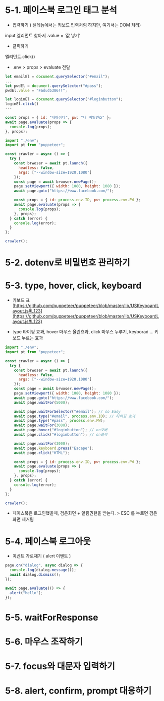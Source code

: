 # 5-1. 페이스북 로그인 태그 분석

- 입력하기 ( 셀레늄에서는 키보드 입력처럼 하지만, 여기서는 DOM 처리)

input 엘리먼트 찾아서 .value = '값 넣기'

- 클릭하기

엘리먼트.click()

- .env > props > evaluate 전달

```js
let emailEl = document.querySelector("#email");
...
let pwdEl = document.querySelector("#pass");
pwdEl.value = "Fadud5386!!";

let loginEl = document.querySelector("#loginbutton");
loginEl.click()
---

const props = { id: "내아이디", pw: "내 비빌번호" };
await page.evaluate(props => {
  console.log(props);
}, props);
```

```js
import "./env";
import pt from "puppeteer";

const crawler = async () => {
  try {
    const brwoser = await pt.launch({
      headless: false,
      args: ["--window-size=1920,1080"]
    });
    const page = await brwoser.newPage();
    page.setViewport({ width: 1080, height: 1080 });
    await page.goto("https://www.facebook.com/");

    const props = { id: process.env.ID, pw: process.env.PW };
    await page.evaluate(props => {
      console.log(props);
    }, props);
  } catch (error) {
    console.log(error);
  }
};

crawler();
```

# 5-2. dotenv로 비밀번호 관리하기

# 5-3. type, hover, click, keyboard

- 키보드 표
  [https://github.com/puppeteer/puppeteer/blob/master/lib/USKeyboardLayout.js#L123](https://github.com/puppeteer/puppeteer/blob/master/lib/USKeyboardLayout.js#L123)

- type 타이핑 효과, hover 마우스 올린효과, click 마우스 누루기, keyborad ... 키보드 누르는 효과

```js
import "./env";
import pt from "puppeteer";

const crawler = async () => {
  try {
    const brwoser = await pt.launch({
      headless: false,
      args: ["--window-size=1920,1080"]
    });
    const page = await brwoser.newPage();
    page.setViewport({ width: 1080, height: 1080 });
    await page.goto("https://www.facebook.com/");
    await page.waitFor(5000);

    await page.waitForSelector("#email"); // so Easy
    await page.type("#email", process.env.ID); // 타이핑 효과
    await page.type("#pass", process.env.PW);
    await page.waitFor(3000);
    await page.hover("#loginbutton"); // on호버
    await page.click("#loginbutton"); // on클릭

    await page.waitFor(3000);
    await page.keyboard.press("Escape");
    await page.click("HTML");

    const props = { id: process.env.ID, pw: process.env.PW };
    await page.evaluate(props => {
      console.log(props);
    }, props);
  } catch (error) {
    console.log(error);
  }
};

crawler();
```

- 페이스북은 로그인했을때, 검은화면 + 알림권한을 받는다. > ESC 를 누르면 검은 화면 제거됨

# 5-4. 페이스북 로그아웃

- 이벤트 가로채기 ( alert 이벤트 )

```js
page.on("dialog", async dialog => {
  console.log(dialog.message());
  await dialog.dismiss();
});

await page.evaluate(() => {
  alert("hello");
});
```

# 5-5. waitForResponse

# 5-6. 마우스 조작하기

# 5-7. focus와 대문자 입력하기

# 5-8. alert, confirm, prompt 대응하기
